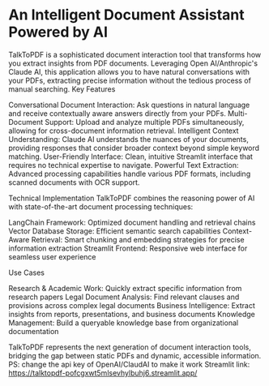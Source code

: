 # An Intelligent Document Assistant Powered by AI
TalkToPDF is a sophisticated document interaction tool that transforms how you extract insights from PDF documents. Leveraging Open AI/Anthropic's Claude AI, this application allows you to have natural conversations with your PDFs, extracting precise information without the tedious process of manual searching.
Key Features

Conversational Document Interaction: Ask questions in natural language and receive contextually aware answers directly from your PDFs.
Multi-Document Support: Upload and analyze multiple PDFs simultaneously, allowing for cross-document information retrieval.
Intelligent Context Understanding: Claude AI understands the nuances of your documents, providing responses that consider broader context beyond simple keyword matching.
User-Friendly Interface: Clean, intuitive Streamlit interface that requires no technical expertise to navigate.
Powerful Text Extraction: Advanced processing capabilities handle various PDF formats, including scanned documents with OCR support.

Technical Implementation
TalkToPDF combines the reasoning power of AI with state-of-the-art document processing techniques:

LangChain Framework: Optimized document handling and retrieval chains
Vector Database Storage: Efficient semantic search capabilities
Context-Aware Retrieval: Smart chunking and embedding strategies for precise information extraction
Streamlit Frontend: Responsive web interface for seamless user experience

Use Cases

Research & Academic Work: Quickly extract specific information from research papers
Legal Document Analysis: Find relevant clauses and provisions across complex legal documents
Business Intelligence: Extract insights from reports, presentations, and business documents
Knowledge Management: Build a queryable knowledge base from organizational documentation

TalkToPDF represents the next generation of document interaction tools, bridging the gap between static PDFs and dynamic, accessible information.
PS: change the api key of OpenAI/ClaudAI to make it work
Streamlit link: https://talktopdf-pofcgxwt5mlsevhylbuhj6.streamlit.app/
